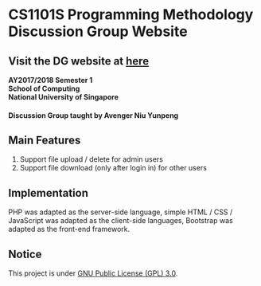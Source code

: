 # CS1101S Programming Methodology Discussion Group Website

## Visit the DG website at [here](https://comp.nus.edu.sg/~e0134079)

__AY2017/2018 Semester 1<br>
School of Computing<br>
National University of Singapore__

#### Discussion Group taught by Avenger Niu Yunpeng

## Main Features
1. Support file upload / delete for admin users
2. Support file download (only after login in) for other users


## Implementation
PHP was adapted as the server-side language, simple HTML / CSS / JavaScript was adapted as the client-side languages, Bootstrap was adapted as the front-end framework.

## Notice
This project is under [GNU Public License (GPL) 3.0](http://www.gnu.org/licenses/gpl-3.0.en.html).
